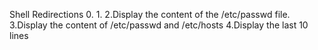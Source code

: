 Shell Redirections
0.
1.
2.Display the content of the /etc/passwd file.
3.Display the content of /etc/passwd and /etc/hosts
4.Display the last 10 lines
